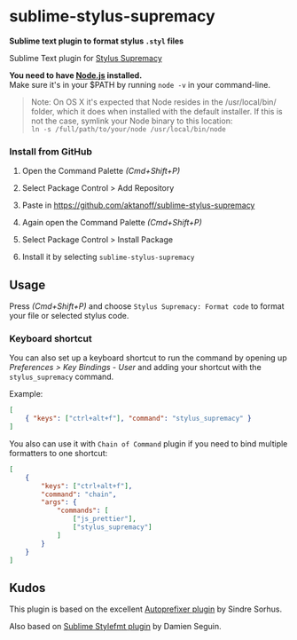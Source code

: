 # sublime-stylus-supremacy

__Sublime text plugin to format stylus `.styl` files__

Sublime Text plugin for [Stylus Supremacy](https://github.com/ThisIsManta/stylus-supremacy)

**You need to have [Node.js](http://nodejs.org) installed.**  
Make sure it's in your $PATH by running `node -v` in your command-line.

> Note: On OS X it's expected that Node resides in the /usr/local/bin/ folder, which it does when installed with the default installer. If this is not the case, symlink your Node binary to this location:  
`ln -s /full/path/to/your/node /usr/local/bin/node`



### Install from GitHub

1) Open the Command Palette *(Cmd+Shift+P)*

2) Select Package Control > Add Repository

3) Paste in https://github.com/aktanoff/sublime-stylus-supremacy

4) Again open the Command Palette *(Cmd+Shift+P)*

5) Select Package Control > Install Package

6) Install it by selecting `sublime-stylus-supremacy`



## Usage 

Press *(Cmd+Shift+P)* and choose `Stylus Supremacy: Format code` to format your file or selected stylus code.

### Keyboard shortcut

You can also set up a keyboard shortcut to run the command by opening up *Preferences > Key Bindings - User* and adding your shortcut with the `stylus_supremacy` command.

Example:

```json
[
	{ "keys": ["ctrl+alt+f"], "command": "stylus_supremacy" }
]
```



You also can use it with `Chain of Command` plugin if you need to bind multiple formatters to one shortcut:

```json
[
	{
		"keys": ["ctrl+alt+f"],
		"command": "chain",
		"args": {
			"commands": [
				["js_prettier"],
				["stylus_supremacy"]
			]
		}
	}
]
```

## Kudos
This plugin is based on the excellent [Autoprefixer plugin](https://github.com/sindresorhus/sublime-autoprefixer) by Sindre Sorhus.

Also based on [Sublime Stylefmt plugin](https://github.com/dmnsgn/sublime-stylefmt) by Damien Seguin.